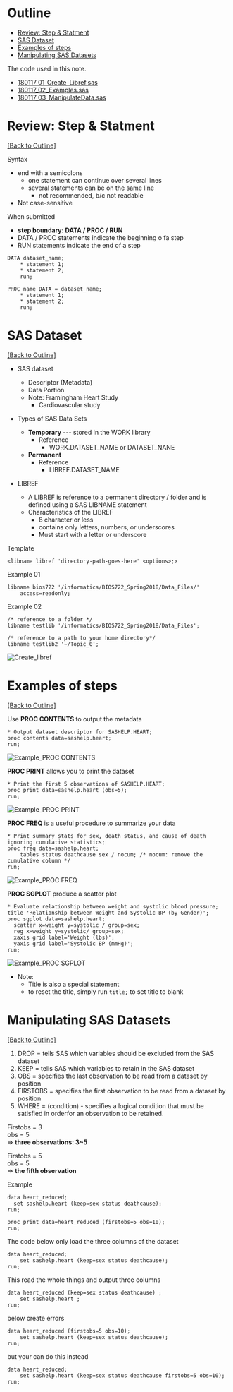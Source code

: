 # <a name="Outline"></a>Outline
- [Review: Step & Statment](#Review)
- [SAS Dataset](#Dataset)
- [Examples of steps](#Example)
- [Manipulating SAS Datasets](#ManipulateDataset)

The code used in this note.
- [180117_01_Create_Libref.sas](https://github.com/clintko/LearnCode_SAS/blob/master/code/180117_01_Create_Libref.sas)
- [180117_02_Examples.sas](https://github.com/clintko/LearnCode_SAS/blob/master/code/180117_02_Examples.sas)
- [180117_03_ManipulateData.sas](https://github.com/clintko/LearnCode_SAS/blob/master/code/180117_03_ManipulateData.sas)

# <a name="Review"></a>Review: Step & Statment 
[[Back to Outline]](#Outline)

Syntax
- end with a semicolons
  - one statement can continue over several lines
  - several statements can be on the same line
    - not recommended, b/c not readable
- Not case-sensitive

When submitted
- **step boundary: DATA / PROC / RUN**
- DATA / PROC statements indicate the beginning o fa step
- RUN statements indicate the end of a step

```
DATA dataset_name;
    * statement 1;
    * statement 2;
    run;

PROC name DATA = dataset_name;
    * statement 1;
    * statement 2;
    run;
```

# <a name="Dataset"></a>SAS Dataset
[[Back to Outline]](#Outline)

- SAS dataset
  - Descriptor (Metadata) 
  - Data Portion
  - Note: Framingham Heart Study
    - Cardiovascular study

- Types of SAS Data Sets
  - **Temporary** --- stored in the WORK library
    - Reference
      - WORK.DATASET_NAME or DATASET_NANE
  - **Permanent**
    - Reference
      - LIBREF.DATASET_NAME

- LIBREF
  - A LIBREF is reference to a permanent directory / folder and is defined using a SAS LIBNAME statement
  - Characteristics of the LIBREF
    - 8 character or less
    - contains only letters, numbers, or underscores
    - Must start with a letter or underscore

Template  
```
<libname libref 'directory-path-goes-here' <options>;>
```

Example 01 
```
libname bios722 '/informatics/BIOS722_Spring2018/Data_Files/'
    access=readonly;
```

Example 02
```
/* reference to a folder */
libname testlib '/informatics/BIOS722_Spring2018/Data_Files';

/* reference to a path to your home directory*/
libname testlib2 '~/Topic_0';
```
![Create_libref](https://github.com/clintko/LearnCode_SAS/blob/master/img/W02_01_Create_Libref.png?raw=true)


# <a name="Example"></a>Examples of steps
[[Back to Outline]](#Outline)

Use **PROC CONTENTS** to output the metadata
```
* Output dataset descriptor for SASHELP.HEART;
proc contents data=sashelp.heart;
run;
```
![Example_PROC CONTENTS](https://github.com/clintko/LearnCode_SAS/blob/master/img/W02_02_SASHelpHeart_Contents.png?raw=true)


**PROC PRINT** allows you to print the dataset
```
* Print the first 5 observations of SASHELP.HEART;
proc print data=sashelp.heart (obs=5);
run;
```
![Example_PROC PRINT](https://github.com/clintko/LearnCode_SAS/blob/master/img/W02_03_SASHelpHeart_Obs5.png?raw=true)


**PROC FREQ** is a useful procedure to summarize your data
```
* Print summary stats for sex, death status, and cause of death ignoring cumulative statistics;
proc freq data=sashelp.heart;
    tables status deathcause sex / nocum; /* nocum: remove the cumulative column */
run;
```
![Example_PROC FREQ](https://github.com/clintko/LearnCode_SAS/blob/master/img/W02_04_SASHelpHeart_Freq.png?raw=true)


**PROC SGPLOT** produce a scatter plot
```
* Evaluate relationship between weight and systolic blood pressure; 
title 'Relationship between Weight and Systolic BP (by Gender)';
proc sgplot data=sashelp.heart;
  scatter x=weight y=systolic / group=sex;
  reg x=weight y=systolic/ group=sex;
  xaxis grid label='Weight (lbs)';
  yaxis grid label='Systolic BP (mmHg)';
run;
```
![Example_PROC SGPLOT](https://github.com/clintko/LearnCode_SAS/blob/master/img/W02_05_SASHelpHeart_Weight_vs_SBP.png?raw=true)


- Note:
  - Title is also a special statement
  - to reset the title, simply run ```title;``` to set title to blank

# <a name="ManipulateDataset"></a>Manipulating SAS Datasets
[[Back to Outline]](#Outline)

1. DROP     = tells SAS which variables should be excluded from the SAS dataset
2. KEEP     = tells SAS which variables to retain in the SAS dataset
3. OBS      = specifies the last observation to be read from a dataset by position
4. FIRSTOBS = specifies the first observation to be read from a dataset by position
5. WHERE    = (condition) - specifies a logical condition that must be satisfied in orderfor an observation to be retained.

Firstobs = 3  
obs = 5  
=> **three observations: 3~5**

Firstobs = 5  
obs = 5  
=> **the fifth observation**

Example
```
data heart_reduced;
  set sashelp.heart (keep=sex status deathcause);
run;

proc print data=heart_reduced (firstobs=5 obs=10);
run;
```

The code below only load the three columns of the dataset
```
data heart_reduced;
    set sashelp.heart (keep=sex status deathcause);
run;
```

This read the whole things and output three columns
```
data heart_reduced (keep=sex status deathcause) ;
    set sashelp.heart ;
run;
```

below create errors
```
data heart_reduced (firstobs=5 obs=10);
    set sashelp.heart (keep=sex status deathcause);
run;
```

but your can do this instead
```
data heart_reduced;
    set sashelp.heart (keep=sex status deathcause firstobs=5 obs=10);
run;
```

